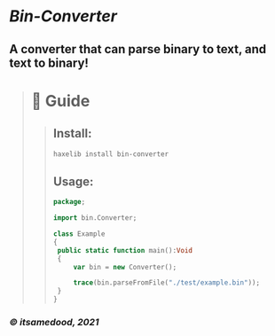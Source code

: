 # ***Bin-Converter***
## **A converter that can parse binary to text, and text to binary!**
> # **📙 Guide**
>> ## Install:
>> ```txt
>> haxelib install bin-converter
>> ```
>> ## **Usage:**
>> ```hx
>> package;
>>
>> import bin.Converter;
>>
>> class Example
>> {
>>	public static function main():Void
>>	{
>>		var bin = new Converter();
>>
>>		trace(bin.parseFromFile("./test/example.bin"));
>>	}
>>}
>> ```

### ***© itsamedood, 2021***